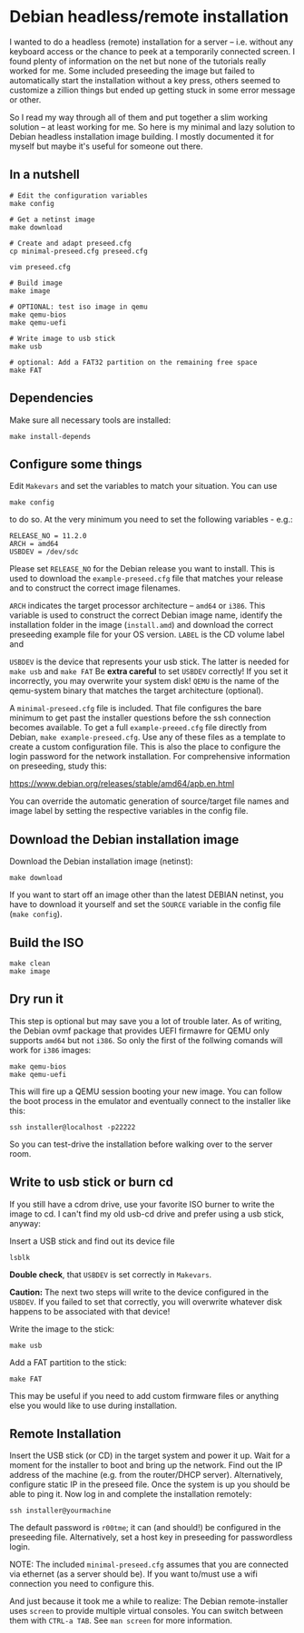 # Debian headless/remote installation

I wanted to do a headless (remote) installation for a server – i.e. without any
keyboard access or the chance to peek at a temporarily connected screen. I
found plenty of information on the net but none of the tutorials really worked
for me. Some included preseeding the image but failed to automatically start
the installation without a key press, others seemed to customize a zillion
things but ended up getting stuck in some error message or other.

So I read my way through all of them and put together a slim working solution –
at least working for me. So here is my minimal and lazy solution to Debian
headless installation image building.  I mostly documented it for myself but
maybe it's useful for someone out there.


## In a nutshell

    # Edit the configuration variables
    make config

    # Get a netinst image
    make download

    # Create and adapt preseed.cfg
    cp minimal-preseed.cfg preseed.cfg

    vim preseed.cfg

    # Build image
    make image

    # OPTIONAL: test iso image in qemu
    make qemu-bios
    make qemu-uefi

    # Write image to usb stick
    make usb

    # optional: Add a FAT32 partition on the remaining free space
    make FAT


## Dependencies

Make sure all necessary tools are installed:

    make install-depends


## Configure some things

Edit `Makevars` and set the variables to match your situation. You can use 

    make config

to do so. At the very minimum you need to set the following variables - e.g.:

    RELEASE_NO = 11.2.0
    ARCH = amd64
    USBDEV = /dev/sdc

Please set `RELEASE_NO` for the Debian release you want to install. This is used to 
download the `example-preseed.cfg` file that matches your release and to construct
the correct image filenames. 

`ARCH` indicates the target processor architecture – `amd64` or `i386`.  This
variable is used to construct the correct Debian image name, identify the
installation folder in the image (`install.amd`) and download the correct
preseeding example file for your OS version. `LABEL` is the CD volume label and

`USBDEV` is the device that represents your usb stick. The latter is needed for
`make usb` and `make FAT` Be **extra careful** to set `USBDEV` correctly! If
you set it incorrectly, you may overwrite your system disk!  `QEMU` is the name
of the qemu-system binary that matches the target architecture (optional).

A `minimal-preseed.cfg` file is included. That file configures the bare minimum
to get past the installer questions before the ssh connection becomes
available. To get a full `example-preeed.cfg` file directly from Debian, `make
example-preseed.cfg`. Use any of these files as a template to create a custom
configuration file. This is also the place to configure the login password for
the network installation. For comprehensive information on preseeding, study
this:

<https://www.debian.org/releases/stable/amd64/apb.en.html>

You can override the automatic generation of source/target file names and image label
by setting the respective variables in the config file.

## Download the Debian installation image

Download the Debian installation image (netinst):

    make download

If you want to start off an image other than the latest DEBIAN netinst, you
have to download it yourself and set the `SOURCE` variable in the config file
(`make config`).


## Build the ISO

    make clean
    make image


## Dry run it

This step is optional but may save you a lot of trouble later.  As of writing,
the Debian ovmf package that provides UEFI firmawre for QEMU only supports
`amd64` but not `i386`. So only the first of the follwing comands will work for 
`i386` images:

    make qemu-bios
    make qemu-uefi

This will fire up a QEMU session booting your new image. You can follow the
boot process in the emulator and eventually connect to the installer like this:

    ssh installer@localhost -p22222

So you can test-drive the installation before walking over to the server room.


## Write to usb stick or burn cd

If you still have a cdrom drive, use your favorite ISO burner to write the
image to cd. I can't find my old usb-cd drive and prefer using a usb stick,
anyway:

Insert a USB stick and find out its device file

    lsblk

**Double check**, that `USBDEV` is set correctly in `Makevars`.

**Caution:** The next two steps will write to the device configured in the
`USBDEV`. If you failed to set that correctly, you will overwrite whatever disk
happens to be associated with that device!

Write the image to the stick:

    make usb

Add a FAT partition to the stick:

    make FAT

This may be useful if you need to add custom firmware files or anything else
you would like to use during installation.


## Remote Installation

Insert the USB stick (or CD) in the target system and power it up. Wait for a moment
for the installer to boot and bring up the network. Find out the
IP address of the machine (e.g. from the router/DHCP server). Alternatively,
configure static IP in the preseed file. Once the system is up you should be
able to ping it. Now log in and complete the installation remotely:

    ssh installer@yourmachine

The default password is `r00tme`; it can (and should!) be configured in the
preseeding file.  Alternatively, set a host key in preseeding for passwordless
login.

NOTE: The included `minimal-preseed.cfg` assumes that you are connected via
ethernet (as a server should be). If you want to/must use a wifi connection you
need to configure this.

And just because it took me a while to realize: The Debian remote-installer
uses `screen` to provide multiple virtual consoles. You can switch between them
with `CTRL-a TAB`. See `man screen` for more information.

